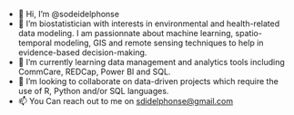- 👋 Hi, I’m @sodeidelphonse
- 👀 I’m biostatistician with interests in environmental and health-related data modeling. 
I am passionnate about machine learning, spatio-temporal modeling, GIS and remote sensing techniques to help in evidence-based decision-making. 
- 🌱 I’m currently learning data management and analytics tools including CommCare, REDCap, Power BI and SQL.
- 💞️ I’m looking to collaborate on data-driven projects which require the use of R, Python and/or SQL languages.
- 📫 You Can reach out to me on sdidelphonse@gmail.com

<!---
sodeidelphonse/sodeidelphonse is a ✨ special ✨ repository because its `README.md` (this file) appears on your GitHub profile.
You can click the Preview link to take a look at your changes.
--->
